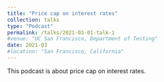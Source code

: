 ```yaml
---
title: "Price cap on interest rates"
collection: talks
type: "Podcast"
permalink: /talks/2021-03-01-talk-1
#venue: "UC San Francisco, Department of Testing"
date: 2021-03
#location: "San Francisco, California"
---
```


This podcast is about price cap on interest rates.

